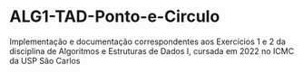 # ALG1-TAD-Ponto-e-Circulo
Implementação e documentação correspondentes aos Exercícios 1 e 2 da disciplina de Algoritmos e Estruturas de Dados I, cursada em 2022 no ICMC da USP São Carlos 
